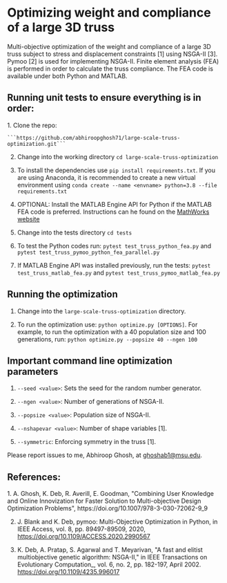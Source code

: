 # Optimizing weight and compliance of a large 3D truss
Multi-objective optimization of the weight and compliance of a large 3D truss subject to 
stress and displacement constraints [1] using NSGA-II [3]. Pymoo [2] is used for 
implementing NSGA-II. Finite element analysis (FEA) is performed in order to calculate 
the truss compliance. The FEA code is available under both Python and MATLAB.

<h2>Running unit tests to ensure everything is in order:</h4>
1. Clone the repo:

    ```https://github.com/abhiroopghosh71/large-scale-truss-optimization.git```
    
2. Change into the working directory ```cd large-scale-truss-optimization```

3. To install the dependencies use ```pip install requirements.txt```.
If you are using Anaconda, it is recommended to create a new virtual environment 
using ```conda create --name <envname> python=3.8 --file requirements.txt```

4. OPTIONAL: Install the MATLAB Engine API for Python if the MATLAB FEA code is preferred. 
Instructions can he found on the [MathWorks website](https://www.mathworks.com/help/matlab/matlab_external/install-the-matlab-engine-for-python.html)

5. Change into the tests directory ```cd tests```

6. To test the Python codes run: ```pytest test_truss_python_fea.py``` 
and ```pytest test_truss_pymoo_python_fea_parallel.py```

7. If MATLAB Engine API was installed previously, run the 
tests: ```pytest test_truss_matlab_fea.py``` 
and ```pytest test_truss_pymoo_matlab_fea.py```

<h2>Running the optimization</h4>

1. Change into the ```large-scale-truss-optimization``` directory.

2. To run the optimization use: ```python optimize.py [OPTIONS]```. 
For example, to run the optimization with a 40 population size and 100 generations, run: 
```python optimize.py --popsize 40 --ngen 100```

<h2>Important command line optimization parameters</h4>

1. ```--seed <value>```: Sets the seed for the random number generator.

2. ```--ngen <value>```: Number of generations of NSGA-II.

3. ```--popsize <value>```: Population size of NSGA-II.
4. ```--nshapevar <value>```: Number of shape variables [1].
5. ```--symmetric```: Enforcing symmetry in the truss [1].

Please report issues to me, Abhiroop Ghosh, at ghoshab1@msu.edu.

<h2>References:</h4>
1. A. Ghosh, K. Deb, R. Averill, E. Goodman, "Combining User Knowledge and Online 
Innovization for Faster Solution to Multi-objective Design Optimization Problems", 
https://doi.org/10.1007/978-3-030-72062-9_9

2. J. Blank and K. Deb, pymoo: Multi-Objective Optimization in Python, in 
IEEE Access, vol. 8, pp. 89497-89509, 2020, 
https://doi.org/10.1109/ACCESS.2020.2990567

3. K. Deb, A. Pratap, S. Agarwal and T. Meyarivan, "A fast and elitist 
multiobjective genetic algorithm: NSGA-II," in IEEE Transactions on 
Evolutionary Computation_, vol. 6, no. 2, pp. 182-197, April 2002. 
https://doi.org/10.1109/4235.996017


